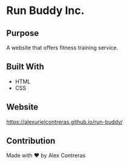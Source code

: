 # Run Buddy Inc.

## Purpose
A website that offers fitness training service.

## Built With
* HTML
* CSS

## Website
https://alexurielcontreras.github.io/run-buddy/

## Contribution
Made with ❤️ by Alex Contreras
